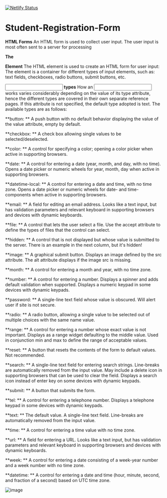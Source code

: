  [![Netlify Status](https://api.netlify.com/api/v1/badges/168507ed-6e7d-40a4-bb68-f9d12ad4df4b/deploy-status)](https://app.netlify.com/sites/srf/deploys)

# Student-Registration-Form
**HTML Forms**
An HTML form is used to collect user input. The user input is most often sent to a server for processing

**The <form> Element**
The HTML <form> element is used to create an HTML form for user input:
The <form> element is a container for different types of input elements, such as: text fields, checkboxes, radio buttons, submit buttons, etc.
  
**<input> types**
How an <input> works varies considerably depending on the value of its type attribute, hence the different types are covered in their own separate reference pages. If this attribute is not specified, the default type adopted is text.
The available types are as follows:

**button: **
A push button with no default behavior displaying the value of the value attribute, empty by default.

**checkbox: **
A check box allowing single values to be selected/deselected.
  
**color: **
A control for specifying a color; opening a color picker when active in supporting browsers.
  
**date: **
A control for entering a date (year, month, and day, with no time). Opens a date picker or numeric wheels for year, month, day when active in supporting browsers.
  
**datetime-local: **
A control for entering a date and time, with no time zone. Opens a date picker or numeric wheels for date- and time-components when active in supporting browsers.	
  
**email: **
A field for editing an email address. Looks like a text input, but has validation parameters and relevant keyboard in supporting browsers and devices with dynamic keyboards.	
  
**file: **
A control that lets the user select a file. Use the accept attribute to define the types of files that the control can select.	
  
**hidden: **
A control that is not displayed but whose value is submitted to the server. There is an example in the next column, but it's hidden!
  
**image: **
A graphical submit button. Displays an image defined by the src attribute. The alt attribute displays if the image src is missing.
  
**month: **
A control for entering a month and year, with no time zone.	
  
**number: **
A control for entering a number. Displays a spinner and adds default validation when supported. Displays a numeric keypad in some devices with dynamic keypads.	
  
**password: **
A single-line text field whose value is obscured. Will alert user if site is not secure.	
  
**radio: **
A radio button, allowing a single value to be selected out of multiple choices with the same name value.	
  
**range: **
A control for entering a number whose exact value is not important. Displays as a range widget defaulting to the middle value. Used in conjunction min and max to define the range of acceptable values.	
  
**reset: **
A button that resets the contents of the form to default values. Not recommended.	
  
**search: **
A single-line text field for entering search strings. Line-breaks are automatically removed from the input value. May include a delete icon in supporting browsers that can be used to clear the field. Displays a search icon instead of enter key on some devices with dynamic keypads.	
  
**submit: **
A button that submits the form.	
  
**tel: **
A control for entering a telephone number. Displays a telephone keypad in some devices with dynamic keypads.
  
**text: **
The default value. A single-line text field. Line-breaks are automatically removed from the input value.	
  
**time: **
A control for entering a time value with no time zone.	
  
**url: **
A field for entering a URL. Looks like a text input, but has validation parameters and relevant keyboard in supporting browsers and devices with dynamic keyboards.	
  
**week: **
A control for entering a date consisting of a week-year number and a week number with no time zone.	
  
**datetime: **
A control for entering a date and time (hour, minute, second, and fraction of a second) based on UTC time zone.	

![image](https://user-images.githubusercontent.com/60316890/177035169-aabf1e04-d430-47e0-973b-63cdd04aa272.png)

  
  
  
  
 

